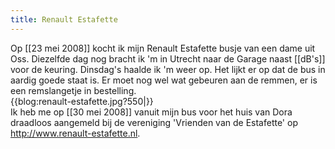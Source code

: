 ```yaml
---
title: Renault Estafette
---
```

Op [[23 mei 2008]] kocht ik mijn Renault Estafette busje van een dame uit Oss. Diezelfde dag nog bracht ik 'm in Utrecht naar de Garage naast [[dB's]] voor de keuring. Dinsdag's haalde ik 'm weer op. Het lijkt er op dat de bus in aardig goede staat is. Er moet nog wel wat gebeuren aan de remmen, er is een remslangetje in bestelling.
\
{{blog:renault-estafette.jpg?550|}}
\
Ik heb me op [[30 mei 2008]] vanuit mijn bus voor het huis van Dora draadloos aangemeld bij de vereniging 'Vrienden van de Estafette' op http://www.renault-estafette.nl.
